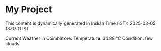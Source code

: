 # My Project

This content is dynamically generated in Indian Time (IST): 2025-03-05 18:07:11 IST


Current Weather in Coimbatore:
Temperature: 34.88 °C
Condition: few clouds
